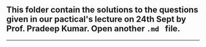## This folder contain the solutions to the questions given in our pactical's lecture on 24th Sept by Prof. Pradeep Kumar. Open another ```.md ``` file.
---
